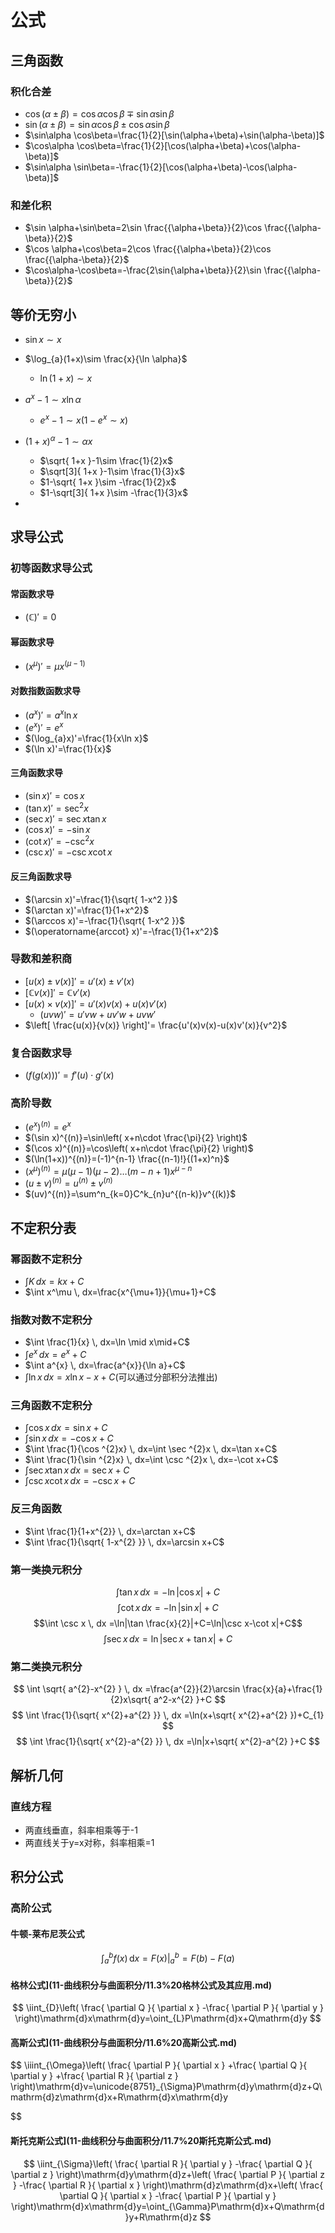 # 公式

## 三角函数

### 积化合差

- $\cos(\alpha\pm\beta)=\cos\alpha \cos\beta\mp\sin\alpha \sin\beta$
- $\sin(\alpha \pm\beta)=\sin\alpha \cos\beta \pm \cos\alpha \sin\beta$
- $\sin\alpha \cos\beta=\frac{1}{2}[\sin(\alpha+\beta)+\sin(\alpha-\beta)]$
- $\cos\alpha \cos\beta=\frac{1}{2}[\cos(\alpha+\beta)+\cos(\alpha-\beta)]$
- $\sin\alpha \sin\beta=-\frac{1}{2}[\cos(\alpha+\beta)-\cos(\alpha-\beta)]$

### 和差化积

- $\sin \alpha+\sin\beta=2\sin \frac{{\alpha+\beta}}{2}\cos \frac{{\alpha-\beta}}{2}$
- $\cos \alpha+\cos\beta=2\cos \frac{{\alpha+\beta}}{2}\cos \frac{{\alpha-\beta}}{2}$
- $\cos\alpha-\cos\beta=-\frac{2\sin{\alpha+\beta}}{2}\sin \frac{{\alpha-\beta}}{2}$

## 等价无穷小

- $\sin x\sim x$

- $\log_{a}(1+x)\sim \frac{x}{\ln \alpha}$
  - $\ln(1+x)\sim x$
- $a^x-1\sim x\ln \alpha$
  - $e^x-1\sim x(1-e^x\sim x)$
- $(1+x)^\alpha-1\sim\alpha x$
  - $\sqrt{ 1+x }-1\sim \frac{1}{2}x$
  - $\sqrt[3]{ 1+x }-1\sim \frac{1}{3}x$
  - $1-\sqrt{ 1+x }\sim -\frac{1}{2}x$
  - $1-\sqrt[3]{ 1+x }\sim -\frac{1}{3}x$
-

## 求导公式

### 初等函数求导公式

#### 常函数求导

- $(\mathbb{C})'=0$

#### 幂函数求导

- $(x^\mu)'=\mu x^(\mu-1)$

#### 对数指数函数求导

- $(a^x)'=a^x\ln x$
- $(e^x)'=e^x$
- $(\log_{a}x)'=\frac{1}{x\ln x}$
- $(\ln x)'=\frac{1}{x}$

#### 三角函数求导

- $(\sin x)'=\cos x$
- $(\tan x)'=\sec^2x$
- $(\sec x)'=\sec x\tan x$
- $(\cos x)'=-\sin x$
- $(\cot x)'=-\csc^2x$
- $(\csc x)'=-\csc x\cot x$

#### 反三角函数求导

- $(\arcsin x)'=\frac{1}{\sqrt{ 1-x^2 }}$
- $(\arctan x)'=\frac{1}{1+x^2}$
- $(\arccos x)'=-\frac{1}{\sqrt{ 1-x^2 }}$
- $(\operatorname{arccot} x)'=-\frac{1}{1+x^2}$

### 导数和差积商

- $[u(x)\pm v(x)]'=u'(x)\pm v'(x)$
- $[\mathbb{C}v(x)]'=\mathbb{C}v'(x)$
- $[u(x)\times v(x)]'=u'(x)v(x)+u(x)v'(x)$
  - $(uvw)'=u'vw+uv'w+uvw'$
- $\left[ \frac{u(x)}{v(x)} \right]'= \frac{u'(x)v(x)-u(x)v'(x)}{v^2}$

### 复合函数求导

- $(f(g(x)))'=f'(u)\cdot g'(x)$

### 高阶导数

- $(e^x)^{(n)}=e^x$
- $(\sin x)^{(n)}=\sin\left( x+n\cdot \frac{\pi}{2} \right)$
- $(\cos x)^{(n)}=\cos\left( x+n\cdot \frac{\pi}{2} \right)$
- $(\ln(1+x))^{(n)}=(-1)^{n-1} \frac{(n-1)!}{(1+x)^n}$
- $(x^\mu)^{(n)}=\mu(\mu-1)(\mu-2)\dots(m-n+1)x^{\mu-n}$
- $(u\pm v)^{(n)}=u^{(n)}\pm v^{(n)}$
- $(uv)^{(n)}=\sum^n_{k=0}C^k_{n}u^{(n-k)}v^{(k)}$

## 不定积分表

### 幂函数不定积分

- $\int K \, dx=kx+C$
- $\int x^\mu \, dx=\frac{x^{\mu+1}}{\mu+1}+C$

### 指数对数不定积分

- $\int \frac{1}{x} \, dx=\ln \mid x\mid+C$
- $\int e^{x} \, dx=e^{x}+C$
- $\int a^{x} \, dx=\frac{a^{x}}{\ln a}+C$
- $\int \ln x \, dx=x\ln x-x+C$(可以通过分部积分法推出)

### 三角函数不定积分

- $\int \cos x \, dx=\sin x+C$
- $\int \sin x \, dx=-\cos x+C$
- $\int \frac{1}{\cos ^{2}x} \, dx=\int \sec ^{2}x \, dx=\tan x+C$  
- $\int \frac{1}{\sin ^{2}x} \, dx=\int \csc ^{2}x \, dx=-\cot x+C$
- $\int \sec x\tan x \, dx=\sec x+C$
- $\int \csc x\cot x \, dx=-\csc x+C$

### 反三角函数

- $\int \frac{1}{1+x^{2}} \, dx=\arctan x+C$
- $\int \frac{1}{\sqrt{ 1-x^{2} }} \, dx=\arcsin x+C$

### 第一类换元积分

$$\int \tan x \, dx =-\ln|\cos x|+C$$
$$\int \cot x \, dx =-\ln|\sin  x|+C$$
$$\int \csc x \, dx =\ln|\tan \frac{x}{2}|+C=\ln|\csc x-\cot x|+C$$
$$\int \sec x \, dx =\ln|\sec x+\tan x|+C$$

### 第二类换元积分

$$
\int \sqrt{ a^{2}-x^{2} } \, dx =\frac{a^{2}}{2}\arcsin \frac{x}{a}+\frac{1}{2}x\sqrt{ a^2-x^{2} }+C
$$
$$
\int \frac{1}{\sqrt{ x^{2}+a^{2} }} \, dx =\ln(x+\sqrt{ x^{2}+a^{2} })+C_{1}
$$
$$
\int \frac{1}{\sqrt{ x^{2}-a^{2} }} \, dx =\ln|x+\sqrt{ x^{2}-a^{2} }+C
$$

## 解析几何

### 直线方程

- 两直线垂直，斜率相乘等于-1
- 两直线关于y=x对称，斜率相乘=1

## 积分公式

### 高阶公式

#### 牛顿-莱布尼茨公式

$$
\int_{a}^{b} f(x) \, \mathrm{d}x =\left.F(x)\right|_{a}^{b}=F(b)-F(a)
$$

#### 格林公式](11-曲线积分与曲面积分/11.3%20格林公式及其应用.md)

$$
\iint_{D}\left( \frac{ \partial Q }{ \partial x } -\frac{ \partial P }{ \partial y }  \right)\mathrm{d}x\mathrm{d}y=\oint_{L}P\mathrm{d}x+Q\mathrm{d}y
$$

#### 高斯公式](11-曲线积分与曲面积分/11.6%20高斯公式.md)

$$
\iiint_{\Omega}\left( \frac{ \partial P }{ \partial x } +\frac{ \partial Q }{ \partial y } +\frac{ \partial R }{ \partial z }  \right)\mathrm{d}v=\unicode{8751}_{\Sigma}P\mathrm{d}y\mathrm{d}z+Q\mathrm{d}z\mathrm{d}x+R\mathrm{d}x\mathrm{d}y

$$

#### 斯托克斯公式](11-曲线积分与曲面积分/11.7%20斯托克斯公式.md)

$$
\iint_{\Sigma}\left( \frac{ \partial R }{ \partial y } -\frac{ \partial Q }{ \partial z }  \right)\mathrm{d}y\mathrm{d}z+\left( \frac{ \partial P }{ \partial z } -\frac{ \partial R }{ \partial x }  \right)\mathrm{d}z\mathrm{d}x+\left( \frac{ \partial Q }{ \partial x } -\frac{ \partial P }{ \partial y }  \right)\mathrm{d}x\mathrm{d}y=\oint_{\Gamma}P\mathrm{d}x+Q\mathrm{d}y+R\mathrm{d}z
$$
